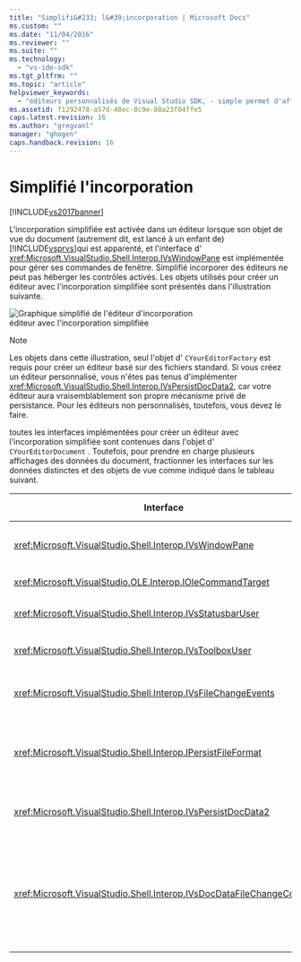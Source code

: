 ```yaml
---
title: "Simplifi&#233; l&#39;incorporation | Microsoft Docs"
ms.custom: ""
ms.date: "11/04/2016"
ms.reviewer: ""
ms.suite: ""
ms.technology: 
  - "vs-ide-sdk"
ms.tgt_pltfrm: ""
ms.topic: "article"
helpviewer_keywords: 
  - "éditeurs personnalisés de Visual Studio SDK, - simple permet d'afficher l'incorporation"
ms.assetid: f1292478-a57d-48ec-8c9e-88a23f04ffe5
caps.latest.revision: 16
ms.author: "gregvanl"
manager: "ghogen"
caps.handback.revision: 16
---
```

# Simplifi&#233; l&#39;incorporation
[!INCLUDE[vs2017banner](../code-quality/includes/vs2017banner.md)]

L'incorporation simplifiée est activée dans un éditeur lorsque son objet de vue du document \(autrement dit, est lancé à un enfant de\) [!INCLUDE[vsprvs](../code-quality/includes/vsprvs_md.md)]qui est apparenté, et l'interface d' <xref:Microsoft.VisualStudio.Shell.Interop.IVsWindowPane> est implémentée pour gérer ses commandes de fenêtre.  Simplifié incorporer des éditeurs ne peut pas héberger les contrôles activés.  Les objets utilisés pour créer un éditeur avec l'incorporation simplifiée sont présentés dans l'illustration suivante.  
  
 ![Graphique simplifié de l'éditeur d'incorporation](~/extensibility/media/vssimplifiedembeddingeditor.gif "vsSimplifiedEmbeddingEditor")  
éditeur avec l'incorporation simplifiée  
  
> [!NOTE]
>  Les objets dans cette illustration, seul l'objet d' `CYourEditorFactory` est requis pour créer un éditeur basé sur des fichiers standard.  Si vous créez un éditeur personnalisé, vous n'êtes pas tenus d'implémenter <xref:Microsoft.VisualStudio.Shell.Interop.IVsPersistDocData2>, car votre éditeur aura vraisemblablement son propre mécanisme privé de persistance.  Pour les éditeurs non personnalisés, toutefois, vous devez le faire.  
  
 toutes les interfaces implémentées pour créer un éditeur avec l'incorporation simplifiée sont contenues dans l'objet d' `CYourEditorDocument` .  Toutefois, pour prendre en charge plusieurs affichages des données du document, fractionner les interfaces sur les données distinctes et des objets de vue comme indiqué dans le tableau suivant.  
  
|Interface|emplacement d'interface|Utilisation|  
|---------------|-----------------------------|-----------------|  
|<xref:Microsoft.VisualStudio.Shell.Interop.IVsWindowPane>|Vue|Fournit la connexion à la fenêtre parente.|  
|<xref:Microsoft.VisualStudio.OLE.Interop.IOleCommandTarget>|Vue|Gère les commandes.|  
|<xref:Microsoft.VisualStudio.Shell.Interop.IVsStatusbarUser>|Vue|Active les mises à jour de barre d'état.|  
|<xref:Microsoft.VisualStudio.Shell.Interop.IVsToolboxUser>|Vue|Permet aux éléments de **boîte à outils** .|  
|<xref:Microsoft.VisualStudio.Shell.Interop.IVsFileChangeEvents>|Données|Envoie des notifications lorsque le fichier change.|  
|<xref:Microsoft.VisualStudio.Shell.Interop.IPersistFileFormat>|Données|Active la enregistrer sous fonctionnalités d'un type de fichier.|  
|<xref:Microsoft.VisualStudio.Shell.Interop.IVsPersistDocData2>|Données|active la persistance pour le document.|  
|<xref:Microsoft.VisualStudio.Shell.Interop.IVsDocDataFileChangeControl>|Données|Autorise la suppression des événements de modification du fichier, tels que le déclenchement de rechargement.|